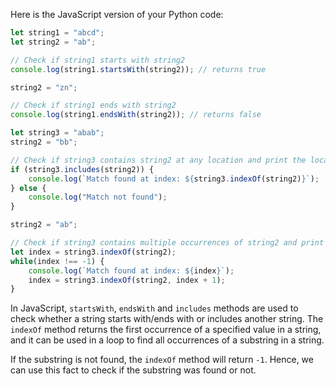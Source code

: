 Here is the JavaScript version of your Python code:

```javascript
let string1 = "abcd";
let string2 = "ab";

// Check if string1 starts with string2
console.log(string1.startsWith(string2)); // returns true

string2 = "zn";

// Check if string1 ends with string2
console.log(string1.endsWith(string2)); // returns false

let string3 = "abab";
string2 = "bb";

// Check if string3 contains string2 at any location and print the location of match for part 2
if (string3.includes(string2)) {
    console.log(`Match found at index: ${string3.indexOf(string2)}`);
} else {
    console.log("Match not found");
}

string2 = "ab";

// Check if string3 contains multiple occurrences of string2 and print the location of each match
let index = string3.indexOf(string2);
while(index !== -1) {
    console.log(`Match found at index: ${index}`);
    index = string3.indexOf(string2, index + 1);
}
```

In JavaScript, `startsWith`, `endsWith` and `includes` methods are used to check whether a string starts with/ends with or includes another string. The `indexOf` method returns the first occurrence of a specified value in a string, and it can be used in a loop to find all occurrences of a substring in a string.

If the substring is not found, the `indexOf` method will return `-1`. Hence, we can use this fact to check if the substring was found or not.
